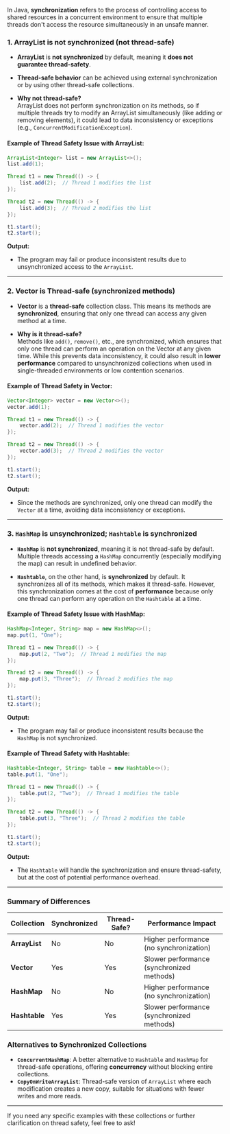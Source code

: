 
In Java, **synchronization** refers to the process of controlling access to shared resources in a concurrent environment to ensure that multiple threads don't access the resource simultaneously in an unsafe manner.

### **1. ArrayList is not synchronized (not thread-safe)**

- **ArrayList** is **not synchronized** by default, meaning it **does not guarantee thread-safety**.
    
- **Thread-safe behavior** can be achieved using external synchronization or by using other thread-safe collections.
    
- **Why not thread-safe?**  
    ArrayList does not perform synchronization on its methods, so if multiple threads try to modify an ArrayList simultaneously (like adding or removing elements), it could lead to data inconsistency or exceptions (e.g., `ConcurrentModificationException`).
    

#### Example of Thread Safety Issue with ArrayList:

```java
ArrayList<Integer> list = new ArrayList<>();
list.add(1);

Thread t1 = new Thread(() -> {
    list.add(2);  // Thread 1 modifies the list
});

Thread t2 = new Thread(() -> {
    list.add(3);  // Thread 2 modifies the list
});

t1.start();
t2.start();
```

**Output:**

- The program may fail or produce inconsistent results due to unsynchronized access to the `ArrayList`.

---

### **2. Vector is Thread-safe (synchronized methods)**

- **Vector** is a **thread-safe** collection class. This means its methods are **synchronized**, ensuring that only one thread can access any given method at a time.
    
- **Why is it thread-safe?**  
    Methods like `add()`, `remove()`, etc., are synchronized, which ensures that only one thread can perform an operation on the Vector at any given time. While this prevents data inconsistency, it could also result in **lower performance** compared to unsynchronized collections when used in single-threaded environments or low contention scenarios.
    

#### Example of Thread Safety in Vector:

```java
Vector<Integer> vector = new Vector<>();
vector.add(1);

Thread t1 = new Thread(() -> {
    vector.add(2);  // Thread 1 modifies the vector
});

Thread t2 = new Thread(() -> {
    vector.add(3);  // Thread 2 modifies the vector
});

t1.start();
t2.start();
```

**Output:**

- Since the methods are synchronized, only one thread can modify the `Vector` at a time, avoiding data inconsistency or exceptions.

---

### **3. `HashMap` is unsynchronized; `Hashtable` is synchronized**

- **`HashMap`** is **not synchronized**, meaning it is not thread-safe by default. Multiple threads accessing a `HashMap` concurrently (especially modifying the map) can result in undefined behavior.
    
- **`Hashtable`**, on the other hand, is **synchronized** by default. It synchronizes all of its methods, which makes it thread-safe. However, this synchronization comes at the cost of **performance** because only one thread can perform any operation on the `Hashtable` at a time.
    

#### Example of Thread Safety Issue with HashMap:

```java
HashMap<Integer, String> map = new HashMap<>();
map.put(1, "One");

Thread t1 = new Thread(() -> {
    map.put(2, "Two");  // Thread 1 modifies the map
});

Thread t2 = new Thread(() -> {
    map.put(3, "Three");  // Thread 2 modifies the map
});

t1.start();
t2.start();
```

**Output:**

- The program may fail or produce inconsistent results because the `HashMap` is not synchronized.

#### Example of Thread Safety with Hashtable:

```java
Hashtable<Integer, String> table = new Hashtable<>();
table.put(1, "One");

Thread t1 = new Thread(() -> {
    table.put(2, "Two");  // Thread 1 modifies the table
});

Thread t2 = new Thread(() -> {
    table.put(3, "Three");  // Thread 2 modifies the table
});

t1.start();
t2.start();
```

**Output:**

- The `Hashtable` will handle the synchronization and ensure thread-safety, but at the cost of potential performance overhead.

---

### **Summary of Differences**

|Collection|Synchronized|Thread-Safe?|Performance Impact|
|---|---|---|---|
|**ArrayList**|No|No|Higher performance (no synchronization)|
|**Vector**|Yes|Yes|Slower performance (synchronized methods)|
|**HashMap**|No|No|Higher performance (no synchronization)|
|**Hashtable**|Yes|Yes|Slower performance (synchronized methods)|

### **Alternatives to Synchronized Collections**

- **`ConcurrentHashMap`**: A better alternative to `Hashtable` and `HashMap` for thread-safe operations, offering **concurrency** without blocking entire collections.
- **`CopyOnWriteArrayList`**: Thread-safe version of `ArrayList` where each modification creates a new copy, suitable for situations with fewer writes and more reads.

---

If you need any specific examples with these collections or further clarification on thread safety, feel free to ask!